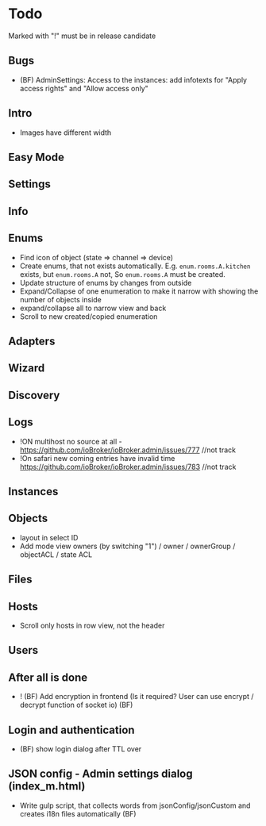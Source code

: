 # Todo
Marked with "!" must be in release candidate

## Bugs
- (BF) AdminSettings: Access to the instances: add infotexts for "Apply access rights" and "Allow access only"

## Intro
- Images have different width

## Easy Mode

## Settings

## Info

## Enums
- Find icon of object (state => channel => device)
- Create enums, that not exists automatically. E.g. `enum.rooms.A.kitchen` exists, but `enum.rooms.A` not, So `enum.rooms.A` must be created.
- Update structure of enums by changes from outside
- Expand/Collapse of one enumeration to make it narrow with showing the number of objects inside
- expand/collapse all to narrow view and back  
- Scroll to new created/copied enumeration

## Adapters
   
## Wizard

## Discovery
## Logs
- !ON multihost no source at all - https://github.com/ioBroker/ioBroker.admin/issues/777 //not track
- !On safari new coming entries have invalid time https://github.com/ioBroker/ioBroker.admin/issues/783 //not track

## Instances

## Objects
- layout in select ID 
- Add mode view owners (by switching "1") / owner / ownerGroup / objectACL / state ACL

## Files

## Hosts
- Scroll only hosts in row view, not the header

## Users

## After all is done
- ! (BF) Add encryption in frontend (Is it required? User can use encrypt / decrypt function of socket io) (BF)

## Login and authentication
- (BF) show login dialog after TTL over

## JSON config - Admin settings dialog (index_m.html)
- Write gulp script, that collects words from jsonConfig/jsonCustom and creates i18n files automatically (BF)
